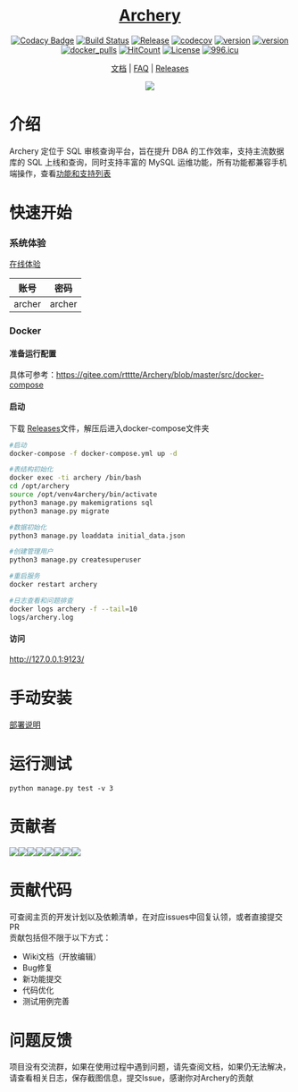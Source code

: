 <div align="center">

# <a href="http://139.199.0.191/" target="_blank" rel="noopener noreferrer">Archery</a> 

[![Codacy Badge](https://api.codacy.com/project/badge/Grade/94e8587e507f4565a1ea5ea21fd94c32)](https://app.codacy.com/app/hhyo/Archery?utm_source=github.com&utm_medium=referral&utm_content=hhyo/Archery&utm_campaign=Badge_Grade_Dashboard)
[![Build Status](https://travis-ci.org/hhyo/Archery.svg?branch=master)](https://travis-ci.org/hhyo/Archery)
[![Release](https://img.shields.io/github/release/hhyo/archery.svg)](https://gitee.com/rtttte/Archery/releases)
[![codecov](https://codecov.io/gh/hhyo/archery/branch/master/graph/badge.svg)](https://codecov.io/gh/hhyo/archery)
[![version](https://img.shields.io/badge/python-3.6.5-blue.svg)](https://www.python.org/downloads/release/python-365/)
[![version](https://img.shields.io/badge/django-2.2-brightgreen.svg)](https://docs.djangoproject.com/zh-hans/2.0/)
[![docker_pulls](https://img.shields.io/docker/pulls/hhyo/archery.svg)](https://hub.docker.com/r/hhyo/archery/)
[![HitCount](http://hits.dwyl.io/hhyo/hhyo/Archery.svg)](http://hits.dwyl.io/hhyo/hhyo/Archery)
[![License](https://img.shields.io/badge/License-Apache%202.0-blue.svg)](https://gitee.com/rtttte/Archery/blob/master/LICENSE)
[![996.icu](https://img.shields.io/badge/link-996.icu-red.svg)](https://996.icu)

[文档](https://gitee.com/rtttte/Archery/wikis/Home) | [FAQ](https://gitee.com/rtttte/Archery/wikis/FAQ?sort_id=1525909) | [Releases](https://gitee.com/rtttte/Archery/releases)

![](https://images.gitee.com/uploads/images/2019/1110/202317_32bd4a1c_1038040.png)

</div>


介绍
============
Archery 定位于 SQL 审核查询平台，旨在提升 DBA 的工作效率，支持主流数据库的 SQL 上线和查询，同时支持丰富的 MySQL 运维功能，所有功能都兼容手机端操作，查看[功能和支持列表](https://gitee.com/rtttte/Archery/wikis/%E5%8A%9F%E8%83%BD%E5%88%97%E8%A1%A8?sort_id=1525913)

快速开始
===============
### 系统体验
[在线体验](http://139.199.0.191/) 
  
| 账号 | 密码 |
| --- | --- |
| archer | archer |

### Docker
#### 准备运行配置
具体可参考：https://gitee.com/rtttte/Archery/blob/master/src/docker-compose   

#### 启动
下载 [Releases](https://gitee.com/rtttte/Archery/releases)文件，解压后进入docker-compose文件夹

```bash
#启动
docker-compose -f docker-compose.yml up -d

#表结构初始化
docker exec -ti archery /bin/bash
cd /opt/archery
source /opt/venv4archery/bin/activate
python3 manage.py makemigrations sql  
python3 manage.py migrate

#数据初始化
python3 manage.py loaddata initial_data.json

#创建管理用户
python3 manage.py createsuperuser

#重启服务
docker restart archery

#日志查看和问题排查
docker logs archery -f --tail=10
logs/archery.log
```

#### 访问
http://127.0.0.1:9123/

手动安装
===============
[部署说明](https://gitee.com/rtttte/Archery/wikis/%E9%83%A8%E7%BD%B2?sort_id=1525916#%E6%89%8B%E5%8A%A8%E9%83%A8%E7%BD%B2)

运行测试
===============
```
python manage.py test -v 3
```

贡献者
===============
[![](https://sourcerer.io/fame/hhyo/hhyo/archery/images/0)]()[![](https://sourcerer.io/fame/hhyo/hhyo/archery/images/1)]()[![](https://sourcerer.io/fame/hhyo/hhyo/archery/images/2)]()[![](https://sourcerer.io/fame/hhyo/hhyo/archery/images/3)]()[![](https://sourcerer.io/fame/hhyo/hhyo/archery/images/4)]()[![](https://sourcerer.io/fame/hhyo/hhyo/archery/images/5)]()[![](https://sourcerer.io/fame/hhyo/hhyo/archery/images/6)]()[![](https://sourcerer.io/fame/hhyo/hhyo/archery/images/7)]()

贡献代码
===============
可查阅主页的开发计划以及依赖清单，在对应issues中回复认领，或者直接提交PR  
贡献包括但不限于以下方式：
- Wiki文档（开放编辑）
- Bug修复
- 新功能提交
- 代码优化
- 测试用例完善

问题反馈
===============
项目没有交流群，如果在使用过程中遇到问题，请先查阅文档，如果仍无法解决，请查看相关日志，保存截图信息，提交Issue，感谢你对Archery的贡献 
